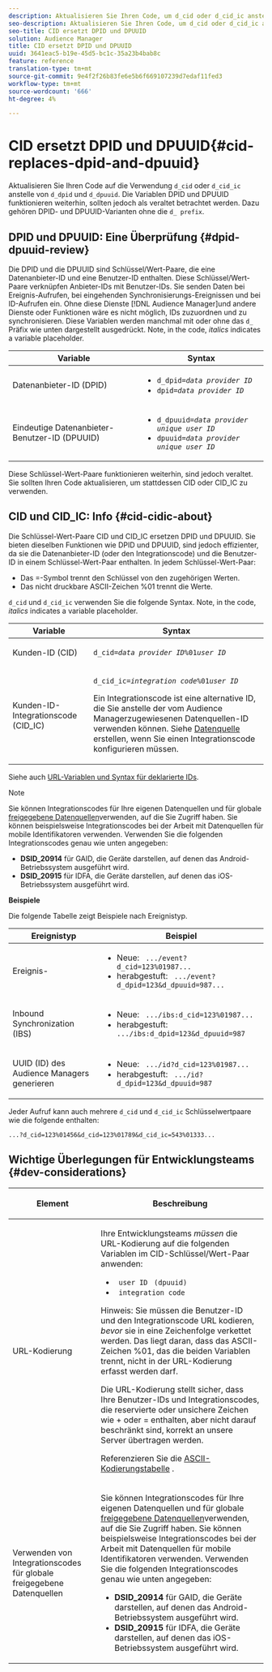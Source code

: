 ```yaml
---
description: Aktualisieren Sie Ihren Code, um d_cid oder d_cid_ic anstelle von d_dpid und d_dpuuid zu verwenden. Die Variablen DPID und DPUUID funktionieren weiterhin, sollten jedoch als veraltet betrachtet werden. Dazu gehören DPID- und DPUUID-Varianten ohne das Präfix d_.
seo-description: Aktualisieren Sie Ihren Code, um d_cid oder d_cid_ic anstelle von d_dpid und d_dpuuid zu verwenden. Die Variablen DPID und DPUUID funktionieren weiterhin, sollten jedoch als veraltet betrachtet werden. Dazu gehören DPID- und DPUUID-Varianten ohne das Präfix d_.
seo-title: CID ersetzt DPID und DPUUID
solution: Audience Manager
title: CID ersetzt DPID und DPUUID
uuid: 3641eac5-b19e-45d5-bc1c-35a23b4bab8c
feature: reference
translation-type: tm+mt
source-git-commit: 9e4f2f26b83fe6e5b6f669107239d7edaf11fed3
workflow-type: tm+mt
source-wordcount: '666'
ht-degree: 4%

---
```



# CID ersetzt DPID und DPUUID{#cid-replaces-dpid-and-dpuuid}

Aktualisieren Sie Ihren Code auf die Verwendung `d_cid` oder `d_cid_ic` anstelle von `d_dpid` und `d_dpuuid`. Die Variablen DPID und DPUUID funktionieren weiterhin, sollten jedoch als veraltet betrachtet werden. Dazu gehören DPID- und DPUUID-Varianten ohne die `d_ prefix`.

## DPID und DPUUID: Eine Überprüfung {#dpid-dpuuid-review}

Die DPID und die DPUUID sind Schlüssel/Wert-Paare, die eine Datenanbieter-ID und eine Benutzer-ID enthalten. Diese Schlüssel/Wert-Paare verknüpfen Anbieter-IDs mit Benutzer-IDs. Sie senden Daten bei Ereignis-Aufrufen, bei eingehenden Synchronisierungs-Ereignissen und bei ID-Aufrufen ein. Ohne diese Dienste [!DNL Audience Manager]und andere Dienste oder Funktionen wäre es nicht möglich, IDs zuzuordnen und zu synchronisieren. Diese Variablen werden manchmal mit oder ohne das `d_` Präfix wie unten dargestellt ausgedrückt. Note, in the code, *italics* indicates a variable placeholder.

<table id="table_932B4416AE1E44E4A1E98D779D3B1ED5"> 
 <thead> 
  <tr> 
   <th colname="col1" class="entry"> Variable </th> 
   <th colname="col2" class="entry"> Syntax </th> 
  </tr> 
 </thead>
 <tbody> 
  <tr> 
   <td colname="col1"> <p>Datenanbieter-ID (DPID) </p> </td> 
   <td colname="col2"> 
    <ul id="ul_0567D39DCE784C20A81EC0845C7B1C6B"> 
     <li id="li_DDD8C18266314987A7C802918F4892A8"> <code>d_dpid=<i>data provider ID</i></code> </li> 
     <li id="li_80185558932E416698ABD71158303EA8"> <code>dpid=<i>data provider ID</i></code> </li> 
    </ul> </td> 
  </tr> 
  <tr> 
   <td colname="col1"> <p>Eindeutige Datenanbieter-Benutzer-ID (DPUUID) </p> </td> 
   <td colname="col2"> 
    <ul id="ul_EA7F769523B142CE8FF5886E5CDFF2D9"> 
     <li id="li_C984E2FF0A83495880BB87C610FA3F79"> <code>d_dpuuid=<i>data provider unique user ID</i></code> </li> 
     <li id="li_DCFFAC995DCC49F489ACEFD97A06F877"> <code>dpuuid=<i>data provider unique user ID</i></code> </li> 
    </ul> </td> 
  </tr> 
 </tbody> 
</table>

Diese Schlüssel-Wert-Paare funktionieren weiterhin, sind jedoch veraltet. Sie sollten Ihren Code aktualisieren, um stattdessen CID oder CID_IC zu verwenden.

## CID und CID_IC: Info {#cid-cidic-about}

Die Schlüssel-Wert-Paare CID und CID_IC ersetzen DPID und DPUUID. Sie bieten dieselben Funktionen wie DPID und DPUUID, sind jedoch effizienter, da sie die Datenanbieter-ID (oder den Integrationscode) und die Benutzer-ID in einem Schlüssel-Wert-Paar enthalten. In jedem Schlüssel-Wert-Paar:

* Das =-Symbol trennt den Schlüssel von den zugehörigen Werten.
* Das nicht druckbare ASCII-Zeichen %01 trennt die Werte.

`d_cid` und `d_cid_ic` verwenden Sie die folgende Syntax. Note, in the code, *italics* indicates a variable placeholder.

<table id="table_0C8A4F8FDBC84416B4EB476F67BCFA8E"> 
 <thead> 
  <tr> 
   <th colname="col1" class="entry"> Variable </th> 
   <th colname="col2" class="entry"> Syntax </th> 
  </tr> 
 </thead>
 <tbody> 
  <tr> 
   <td colname="col1"> <p>Kunden-ID (CID) </p> </td> 
   <td colname="col2"> <p> <code>d_cid=<i>data provider ID</i>%01<i>user ID</i></code> </p> </td> 
  </tr> 
  <tr> 
   <td colname="col1"> <p>Kunden-ID-Integrationscode (CID_IC) </p> </td> 
   <td colname="col2"> <p> <code>d_cid_ic=<i>integration code</i>%01<i>user ID</i></code> </p> <p> Ein <span class="term"> Integrationscode</span> ist eine alternative ID, die Sie anstelle der vom <span class="keyword"> Audience Manager</span>zugewiesenen Datenquellen-ID verwenden können. Siehe <a href="../features/manage-datasources.md#create-data-source"> Datenquelle</a> erstellen, wenn Sie einen Integrationscode konfigurieren müssen. </p> </td> 
  </tr> 
 </tbody> 
</table>

Siehe auch [URL-Variablen und Syntax für deklarierte IDs](../features/declared-ids.md#variables-and-syntax).

>[!NOTE]
>
>Sie können Integrationscodes für Ihre eigenen Datenquellen und für globale [freigegebene Datenquellen](../features/datasources-list-and-settings.md#settings-menu-options)verwenden, auf die Sie Zugriff haben. Sie können beispielsweise Integrationscodes bei der Arbeit mit Datenquellen für mobile Identifikatoren verwenden. Verwenden Sie die folgenden Integrationscodes genau wie unten angegeben:

* **DSID_20914** für GAID, die Geräte darstellen, auf denen das Android-Betriebssystem ausgeführt wird.
* **DSID_20915** für IDFA, die Geräte darstellen, auf denen das iOS-Betriebssystem ausgeführt wird.

**Beispiele**

Die folgende Tabelle zeigt Beispiele nach Ereignistyp.

<table id="table_097A58CCD6E64C4DB0652271A4F31AE8"> 
 <thead> 
  <tr> 
   <th colname="col1" class="entry"> Ereignistyp </th> 
   <th colname="col2" class="entry"> Beispiel </th> 
  </tr>
 </thead>
 <tbody> 
  <tr> 
   <td colname="col1"> <p>Ereignis- </p> </td> 
   <td colname="col2"> 
    <ul id="ul_6EAB4188C6954512A28D1A8328794BCB"> 
     <li id="li_344AAEF1622343489E2AD6E2929CEA98">Neue: <code> .../event?d_cid=123%01987...</code> </li> 
     <li id="li_B673C1BA5AD24C46AB8F8232EF89CE89">herabgestuft: <code> .../event?d_dpid=123&amp;d_dpuuid=987...</code> </li> 
    </ul> </td> 
  </tr> 
  <tr> 
   <td colname="col1"> <p>Inbound Synchronization (IBS) </p> </td> 
   <td colname="col2"> 
    <ul id="ul_78270745CBC2469B8CA9EDB7032B8F92"> 
     <li id="li_8C4620A04504442185F013F74E6B0647">Neue: <code> .../ibs:d_cid=123%01987...</code> </li> 
     <li id="li_2A8F761C76334C1BB097CF1A9D7E8429">herabgestuft: <code> .../ibs:d_dpid=123&amp;d_dpuuid=987</code> </li> 
    </ul> </td> 
  </tr> 
  <tr> 
   <td colname="col1"> <p>UUID (ID) des Audience Managers generieren </p> </td> 
   <td colname="col2"> 
    <ul id="ul_EAA764DCFF7244F69ABF67ACEE13E579"> 
     <li id="li_18467A531FAF454A881CBD157BBFD6D2">Neue: <code> .../id?d_cid=123%01987...</code> </li> 
     <li id="li_433C33F7BC284362AC7CC3C9DC0BF471">herabgestuft: <code> .../id?d_dpid=123&amp;d_dpuuid=987</code> </li> 
    </ul> </td> 
  </tr> 
 </tbody> 
</table>

Jeder Aufruf kann auch mehrere `d_cid` und `d_cid_ic` Schlüsselwertpaare wie die folgende enthalten:

```
...?d_cid=123%01456&d_cid=123%01789&d_cid_ic=543%01333...
```

## Wichtige Überlegungen für Entwicklungsteams {#dev-considerations}

<table id="table_5DD068FAE68A42CDB49B6C064706802A"> 
 <thead> 
  <tr> 
   <th colname="col1" class="entry"> <p>Element </p> </th> 
   <th colname="col2" class="entry"> <p>Beschreibung </p> </th> 
  </tr>
 </thead>
 <tbody> 
  <tr> 
   <td colname="col1"> <p>URL-Kodierung </p> </td> 
   <td colname="col2"> <p>Ihre Entwicklungsteams <i>müssen</i> die URL-Kodierung auf die folgenden Variablen im CID-Schlüssel/Wert-Paar anwenden: </p> <p> 
     <ul id="ul_66DCB63C60914057B2BE21F49D9A36CA"> 
      <li id="li_6D82B4DB40BB4BB0B8FAF5841577FAAC"><code> user ID</code> <code> (dpuuid)</code> </li> 
      <li id="li_D2F94B07B0D84B09A5CDFA48518DDD62"><code> integration code</code> </li> 
     </ul> </p> <p> <p>Hinweis: Sie müssen die Benutzer-ID und den Integrationscode URL kodieren, <i>bevor</i> sie in eine Zeichenfolge verkettet werden. Das liegt daran, dass das ASCII-Zeichen %01, das die beiden Variablen trennt, nicht in der URL-Kodierung erfasst werden darf. </p> </p> <p>Die URL-Kodierung stellt sicher, dass Ihre Benutzer-IDs und Integrationscodes, die reservierte oder unsichere Zeichen wie + oder = enthalten, aber nicht darauf beschränkt sind, korrekt an unsere Server übertragen werden. </p> <p>Referenzieren Sie die <a href="https://www.w3schools.com/tags/ref_urlencode.asp" format="https" scope="external"> ASCII-Kodierungstabelle</a> . </p> </td> 
  </tr> 
  <tr> 
   <td colname="col1"> <p>Verwenden von Integrationscodes für globale freigegebene Datenquellen </p> </td> 
   <td colname="col2"> <p>Sie können Integrationscodes für Ihre eigenen Datenquellen und für globale <a href="../features/datasources-list-and-settings.md#settings-menu-options"> freigegebene Datenquellen</a>verwenden, auf die Sie Zugriff haben. Sie können beispielsweise Integrationscodes bei der Arbeit mit Datenquellen für mobile Identifikatoren verwenden. Verwenden Sie die folgenden Integrationscodes genau wie unten angegeben: </p> <p> 
     <ul id="ul_B306EE96A3BD4CE982E113D5E23826CF"> 
      <li id="li_3340C7AFA9AB4105A2CCF3E476EC7552"> <b>DSID_20914</b> für GAID, die Geräte darstellen, auf denen das Android-Betriebssystem ausgeführt wird. </li> 
      <li id="li_779D9F08021043FCB233A0ABF5160C76"> <b>DSID_20915</b> für IDFA, die Geräte darstellen, auf denen das iOS-Betriebssystem ausgeführt wird. </li> 
     </ul> </p> </td> 
  </tr> 
 </tbody> 
</table>


